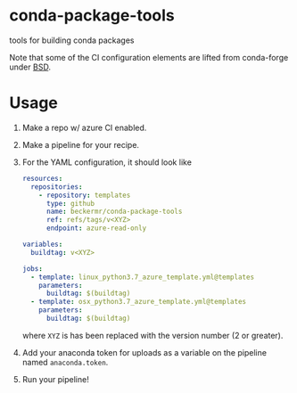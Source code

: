 # conda-package-tools

tools for building conda packages

Note that some of the CI configuration elements are lifted from conda-forge under [BSD](CONDA_FORGE_LICENSE).


# Usage

1. Make a repo w/ azure CI enabled.
2. Make a pipeline for your recipe.
3. For the YAML configuration, it should look like

   ```yaml
   resources:
     repositories:
       - repository: templates
         type: github
         name: beckermr/conda-package-tools
         ref: refs/tags/v<XYZ>
         endpoint: azure-read-only

   variables:
     buildtag: v<XYZ>

   jobs:
     - template: linux_python3.7_azure_template.yml@templates
       parameters:
         buildtag: $(buildtag)
     - template: osx_python3.7_azure_template.yml@templates
       parameters:
         buildtag: $(buildtag)
   ```

   where `XYZ` is has been replaced with the version number (2 or greater).
4. Add your anaconda token for uploads as a variable on the pipeline named
   `anaconda.token`.
5. Run your pipeline!
